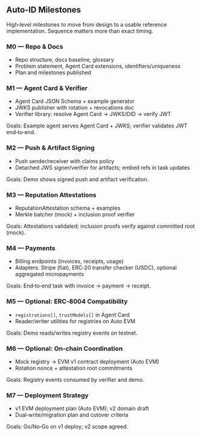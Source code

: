 ## Auto‑ID Milestones

High‑level milestones to move from design to a usable reference implementation. Sequence matters more than exact timing.

### M0 — Repo & Docs

- Repo structure, docs baseline, glossary
- Problem statement, Agent Card extensions, identifiers/uniqueness
- Plan and milestones published

### M1 — Agent Card & Verifier

- Agent Card JSON Schema + example generator
- JWKS publisher with rotation + revocations doc
- Verifier library: resolve Agent Card → JWKS/DID → verify JWT

Goals: Example agent serves Agent Card + JWKS; verifier validates JWT end‑to‑end.

### M2 — Push & Artifact Signing

- Push sender/receiver with claims policy
- Detached JWS signer/verifier for artifacts; embed refs in task updates

Goals: Demo shows signed push and artifact verification.

### M3 — Reputation Attestations

- ReputationAttestation schema + examples
- Merkle batcher (mock) + inclusion proof verifier

Goals: Attestations validated; inclusion proofs verify against committed root (mock).

### M4 — Payments

- Billing endpoints (invoices, receipts, usage)
- Adapters: Stripe (fiat), ERC‑20 transfer checker (USDC), optional aggregated micropayments

Goals: End‑to‑end task with invoice → payment → receipt.

### M5 — Optional: ERC‑8004 Compatibility

- `registrations[]`, `trustModels[]` in Agent Card
- Reader/writer utilities for registries on Auto EVM

Goals: Demo reads/writes registry events on testnet.

### M6 — Optional: On‑chain Coordination

- Mock registry → EVM v1 contract deployment (Auto EVM)
- Rotation nonce + attestation root commitments

Goals: Registry events consumed by verifier and demo.

### M7 — Deployment Strategy

- v1 EVM deployment plan (Auto EVM); v2 domain draft
- Dual‑write/migration plan and cutover criteria

Goals: Go/No‑Go on v1 deploy; v2 scope agreed.
